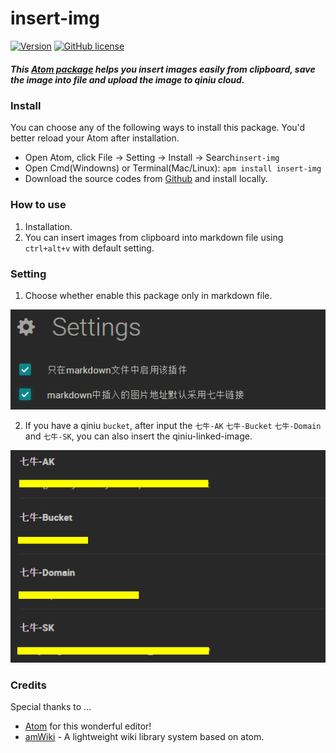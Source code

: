 insert-img
==============================================================
[![Version](https://img.shields.io/badge/Version-0.1.3-green.svg)](https://github.com/Cubernet/insert-img/releases)
[![GitHub license](https://img.shields.io/badge/license-MIT-blue.svg)](https://raw.githubusercontent.com/Cubernet/insert-img/master/LICENSE)


##### This [Atom package](https://atom.io/packages/insert-img) helps you insert images easily from clipboard, save the image into file and upload the image to qiniu cloud.

### Install

You can choose any of the following ways to install this package. You'd better reload your Atom after installation.

  - Open Atom, click File -> Setting -> Install -> Search`insert-img`
  - Open Cmd(Windowns) or Terminal(Mac/Linux): `apm install insert-img`
  - Download the source codes from [Github](https://github.com/Cubernet/insert-img) and install locally.

### How to use

  1. Installation.
  2. You can insert images from clipboard into markdown file using `ctrl+alt+v` with default setting.

### Setting

  1. Choose whether enable this package only in markdown file.

  ![](https://github.com/Cubernet/insert-img/blob/master/assets/README-5e199cc2.png)

  2. If you have a qiniu `bucket`, after input the `七牛-AK` `七牛-Bucket` `七牛-Domain` and `七牛-SK`, you can also insert the qiniu-linked-image.  

  ![](https://github.com/Cubernet/insert-img/blob/master/assets/README-a5460fc9.png)

### Credits

Special thanks to ...

-	[Atom](https://atom.io/) for this wonderful editor!
-	[amWiki](https://atom.io/packages/amWiki) - A lightweight  wiki library system based on atom.
